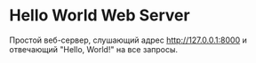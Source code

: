 ﻿# Hello World Web Server

Простой веб-сервер, слушающий адрес http://127.0.0.1:8000 и отвечающий "Hello, World!" на все запросы.